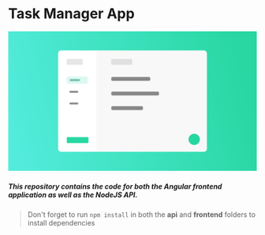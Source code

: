 # Task Manager App

![Application Design Illustration](App_Illustration.png)


##### This repository contains the code for both the Angular frontend application as well as the NodeJS API. 

> Don't forget to run `npm install` in both the **api** and **frontend** folders to install dependencies

